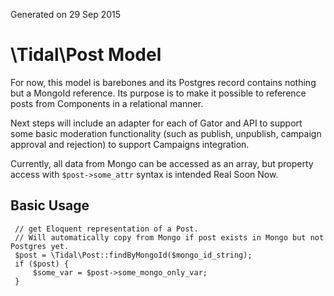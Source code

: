 Generated on 29 Sep 2015

\Tidal\Post Model
=================

For now, this model is barebones and its Postgres record contains nothing but a MongoId reference.
Its purpose is to make it possible to reference posts from Components in a relational
manner.

Next steps will include an adapter for each of Gator and API to support some basic moderation
functionality (such as publish, unpublish, campaign approval and rejection) to support 
Campaigns integration.

Currently, all data from Mongo can be accessed as an array, but property access with 
``$post->some_attr`` syntax is intended Real Soon Now.

Basic Usage
-----------

     // get Eloquent representation of a Post. 
     // Will automatically copy from Mongo if post exists in Mongo but not Postgres yet.
     $post = \Tidal\Post::findByMongoId($mongo_id_string);
     if ($post) {
         $some_var = $post->some_mongo_only_var;
     }

 
